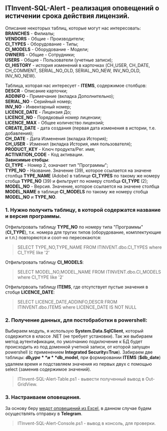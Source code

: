 ## ITInvent-SQL-Alert - реализация оповещений о истичении срока действия лицензий.

Описание некоторых таблиц, которые могут нас интересовать: \
**BRANCHES** - Филиалы; \
**VENDORS** - Общие - Производители; \
**CI_TYPES** - Оборудование - Типы; \
**CI_MODELS** - Оборудование - Модели; \
**OWNERS** - Общие - Сотрудники; \
**USERS** - Общие - Пользователи (учетные записи); \
**CI_HISTORY** - история изменений в карточках (CH_USER, CH_DATE, CH_COMMENT, SERIAL_NO_OLD, SERIAL_NO_NEW, INV_NO_OLD, INV_NO_NEW).

Таблица, которая нас интересует - **ITEMS**, содержимое столбцов: \
**DESCR** - Описание карточки; \
**ADDINFO** - Примечание (вкладка Дополнительно); \
**SERIAL_NO** - Серийный номер; \
**INV_NO** - Инвентарный номер; \
**LICENCE_DATE** - Лицензия До; \
**LICENCE_NO** - Порядковый номер лицензии; \
**LICENCE_MAX** - Общее количество лицензий; \
**CREATE_DATE** - дата создания (первая дата изменения в истории, т.е. добавления); \
**CH_DATE** - Дата Изменения (вкладка История); \
**CH_USER** - Изменил (вкладка История, имя пользователя); \
**PRODUCT_KEY** - Ключ продукта/Рег. имя; \
**ACTIVATION_CODE** - Код активации. \
**Зависимые стобцы**: \
**CI_TYPE** - Номер 2, означает тип "Программы"; \
**TYPE_NO** - Название. Значение (39), которое ссылается на значене столбца **TYPE_NAME** (Adobe) в таблице **CI_TYPES** по такому же номеру стобца **TYPE_NO** (39) и фильтрует по номеру столбца **CI_TYPE** (2); \
**MODEL_NO** - Версия. Значение, которое ссылается на значене столбца **MODEL_NAME** в таблице **CI_MODELS** по такому же номеру стобца **MODEL_NO** и **TYPE_NO**.

### 1. Нужно получить таблицу, в которой содержатся название и версия программы.
Отфильтровать таблицу **TYPE_NO** по номеру типа "Программы" (**CI_TYPE**), т.к. номера для тругих типов (оборудование, комплектующие и т.п.) повторяются и соот-но пересекаются:
> SELECT TYPE_NO,TYPE_NAME FROM ITINVENT.dbo.CI_TYPES where CI_TYPE like '2'

Отфильтровать таблицу **CI_MODELS**:
> SELECT MODEL_NO,MODEL_NAME FROM ITINVENT.dbo.CI_MODELS where CI_TYPE like '2'

Отфильтрвоать таблицу **ITEMS**, где отсутствует пустые значения в стобце **LICENCE_DATE**:
> SELECT LICENCE_DATE,ADDINFO,DESCR FROM ITINVENT.dbo.ITEMS where LICENCE_DATE IS NOT NULL

### 2. Получение данных, для постобработки в powershell:
Выбираем модуль, я использую **System.Data.SqlClient**, который содержится в классе .NET (не требует установки). Так же выбираем метод аутентификации, по умолчанию подключение к БД будет происходить из под доменной учетной записи, от которой запущен powershell (с применением **Integrated Security=True**). Забираем две таблицы: **$db_type** и **$db_model**, при формировании **ITEMS** (**$db_date**) удаляем время и подставляем значения из первых двух с помощью select (заменив содержимое значений).
> ITInvent-SQL-Alert-Table.ps1 - вывести полученный вывод в Out-GridView.

### 3. Настраиваем оповещения.

За основу беру [медот оповещений из Excel](https://github.com/Lifailon/Excel-Date-Report), в данном случае будем осуществлять отправку в **Telegram**.
> ITInvent-SQL-Alert-Console.ps1 - вывод в консоль, для проверки.
